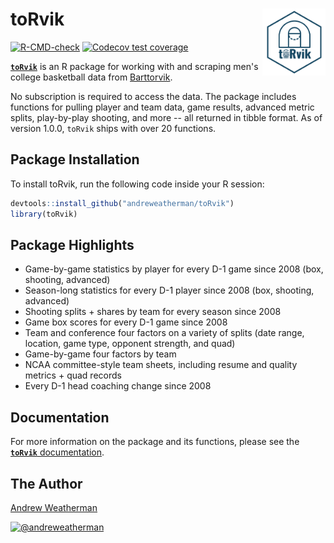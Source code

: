 # **toRvik** <a href="https://www.torvik.dev/"><img src="man/figures/logo.png" align="right" width="20%" min-width="100px"/></a>
 
 <!-- badges: start -->
 [![R-CMD-check](https://github.com/rossellhayes/ipa/workflows/R-CMD-check/badge.svg)](https://github.com/andreweatherman/toRvik/actions/workflows/R-CMD-check.yaml)
 [![Codecov test coverage](https://codecov.io/gh/andreweatherman/toRvik/branch/main/graph/badge.svg)](https://app.codecov.io/gh/andreweatherman/toRvik?branch=main)
  <!-- badges: end -->
 
 [**`toRvik`**](https://github.com/andreweatherman/toRvik) is an R package for working with and scraping men's college basketball data from [Barttorvik](https://barttorvik.com/). 
 
No subscription is required to access the data. The package includes functions for pulling player and team data, game results, advanced metric splits, play-by-play shooting, and more -- all returned in tibble format. As of version 1.0.0, `toRvik` ships with over 20 functions.
   
## **Package Installation**
To install toRvik, run the following code inside your R session:
```r
devtools::install_github("andreweatherman/toRvik")
library(toRvik)
```
## **Package Highlights**

- Game-by-game statistics by player for every D-1 game since 2008 (box, shooting, advanced) 
- Season-long statistics for every D-1 player since 2008 (box, shooting, advanced)
- Shooting splits + shares by team for every season since 2008
- Game box scores for every D-1 game since 2008
- Team and conference four factors on a variety of splits (date range, location, game type, opponent strength, and quad)
- Game-by-game four factors by team
- NCAA committee-style team sheets, including resume and quality metrics + quad records
- Every D-1 head coaching change since 2008

## **Documentation**

For more information on the package and its functions, please see
the [**`toRvik`** documentation](https://www.torvik.dev/).

## **The Author**

[Andrew Weatherman](https://www.linkedin.com/in/andrewweatherman/)

<a href="https://twitter.com/andreweatherman" target="blank"><img src="https://img.shields.io/twitter/follow/andreweatherman?color=blue&label=%40andreweatherman&logo=twitter&style=for-the-badge" alt="@andreweatherman" /></a>
    
    
